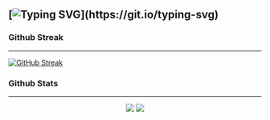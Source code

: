 

[![Typing SVG](https://readme-typing-svg.demolab.com?font=Dancing+Script&weight=900&size=24&duration=3000&pause=840&color=F8F8F8FF&background=000000FF&vCenter=true&width=1000&height=83&lines=Hello%2C+This+is+Gideon+Kiprono+Kipkemoi;I+am+a+Web+Developer;I+have+skills+in+Full+stack+web+development;My+Tech+stack:+HTML,+CSS,+JS+for+Frontend.;SQL,+ExpressJS+and+NodeJS+for+backend.)](https://git.io/typing-svg)
----------------------------------------------------------------------------------------------------------------------------

### Github Streak
----------------------------------------------------------------------------------------------------------------------------
[![GitHub Streak](https://github-readme-streak-stats.herokuapp.com?user=GideonKipronoPodo&theme=radical&hide_border=true)](https://git.io/streak-stats)

### Github Stats
----------------------------------------------------------------------------------------------------------------------------
<p align = "center">
  <img  src = "https://github-readme-stats.vercel.app/api?username=GideonKipronoPodo&show_icons=true&theme=radical&line_height=27">
  <img src = "https://github-readme-stats.vercel.app/api/top-langs/?username=GideonKipronoPodo&hide=jupyter+notebook,dart,djang,scss,pythonless&theme=radical">
</p>
